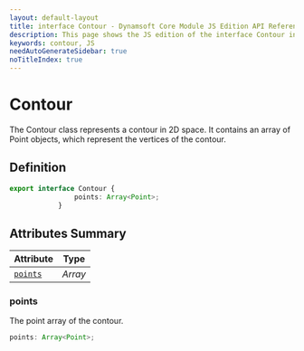 ```yaml
---
layout: default-layout
title: interface Contour - Dynamsoft Core Module JS Edition API Reference
description: This page shows the JS edition of the interface Contour in Dynamsoft Core Module.
keywords: contour, JS
needAutoGenerateSidebar: true
noTitleIndex: true
---
```


# Contour

The Contour class represents a contour in 2D space. It contains an array of Point objects, which represent the vertices of the contour.

## Definition

```ts
export interface Contour {
                points: Array<Point>;
            }
```

## Attributes Summary
  
| Attribute | Type |
|---------- | ---- |
| [`points`](#points)| *Array* |

### points

The point array of the contour.

```ts
points: Array<Point>;
```
